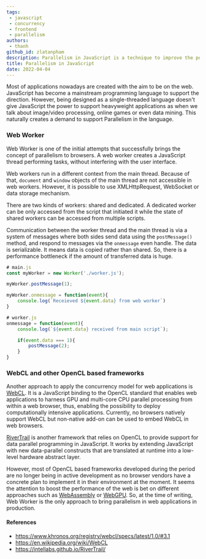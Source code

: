 ```yaml
---
tags: 
 - javascript
 - concurrency
 - frontend
 - parallelism
authors: 
 - thanh
github_id: zlatanpham
description: Parallelism in JavaScript is a technique to improve the performance of web applications by executing multiple tasks simultaneously.
title: Parallelism in JavaScript
date: 2022-04-04
---
```


Most of applications nowadays are created with the aim to be on the web. JavaScript has become a mainstream programming language to support the direction. However, being designed as a single-threaded language doesn't give JavaScript the power to support heavyweight applications as when we talk about image/video processing, online games or even data mining. This naturally creates a demand to support Parallelism in the language.

### Web Worker

Web Worker is one of the initial attempts that successfully brings the concept of parallelism to browsers. A web worker creates a JavaScript thread performing tasks, without interfering with the user interface.

Web workers run in a different context from the main thread. Because of that, `document` and `window` objects of the main thread are not accessible in web workers. However, it is possible to use XMLHttpRequest, WebSocket or data storage mechanism.

There are two kinds of workers: shared and dedicated. A dedicated worker can be only accessed from the script that initiated it while the state of shared workers can be accessed from multiple scripts.

Communication between the worker thread and the main thread is via a system of messages where both sides send data using the `postMessage()` method, and respond to messages via the `onmessage` even handle. The data is serializable. It means data is copied rather than shared. So, there is a performance bottleneck if the amount of transferred data is huge.

```javascript
# main.js
const myWorker = new Worker('./worker.js');

myWorker.postMessage(1);

myWorker.onmessage = function(event){
	console.log(`Receieved ${event.data} from web worker`)
}
```

```javascript
# worker.js
onmessage = function(event){
	console.log(`${event.data} received from main script`);

	if(event.data === 1){
		postMessage(2);
	}
}
```

### WebCL and other OpenCL based frameworks

Another approach to apply the concurrency model for web applications is [WebCL](https://www.khronos.org/webcl). It is a JavaScript binding to the OpenCL standard that enables web applications to harness GPU and multi-core CPU parallel processing from within a web browser, thus, enabling the possibility to deploy computationally intensive applications. Currently, no browsers natively support WebCL but non-native add-on can be used to embed WebCL in web browsers.

[RiverTrail](https://github.com/IntelLabs/RiverTrail/) is another framework that relies on OpenCL to provide support for data parallel programming in JavaScript. It works by extending JavaScript with new data-parallel constructs that are translated at runtime into a low-level hardware abstract layer.

However, most of OpenCL based frameworks developed during the period are no longer being in active development as no browser vendors have a concrete plan to implement it in their environment at the moment. It seems the attention to boost the performance of the web is bet on different approaches such as [WebAssembly](https://developer.mozilla.org/en-US/docs/WebAssembly) or [WebGPU](https://www.w3.org/TR/webgpu/). So, at the time of writing, Web Worker is the only approach to bring parallelism in web applications in production.

#### References

- https://www.khronos.org/registry/webcl/specs/latest/1.0/#3.1
- https://en.wikipedia.org/wiki/WebCL
- https://intellabs.github.io/RiverTrail/
